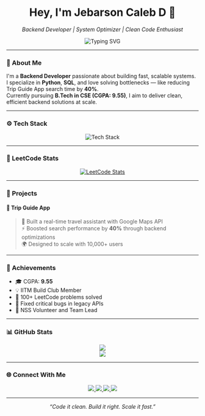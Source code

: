 <h1 align="center">Hey, I'm Jebarson Caleb D 🚀</h1>
<p align="center">
  <i>Backend Developer | System Optimizer | Clean Code Enthusiast</i>
</p>

<p align="center">
  <img src="https://readme-typing-svg.herokuapp.com?font=Fira+Code&duration=2500&pause=1000&center=true&vCenter=true&width=435&lines=Python+%7C+SQL+%7C+Kotlin+%7C+TypeScript;Building+Scalable+Backend+Systems;Always+Learning+%26+Iterating" alt="Typing SVG" />
</p>

---

### 🧠 About Me

I'm a **Backend Developer** passionate about building fast, scalable systems.  
I specialize in **Python**, **SQL**, and love solving bottlenecks — like reducing Trip Guide App search time by **40%**.  
Currently pursuing **B.Tech in CSE (CGPA: 9.55)**, I aim to deliver clean, efficient backend solutions at scale.

---

### ⚙️ Tech Stack

<p align="center">
  <img src="https://skillicons.dev/icons?i=python,postgresql,c,kotlin,typescript" alt="Tech Stack" />
</p>

---

### 🧩 LeetCode Stats

<p align="center">
  <a href="https://leetcode.com/u/jebarson_007/">
    <img src="https://leetcard.jacoblin.cool/jebarson_007?ext=contest&theme=unicorn" alt="LeetCode Stats"/>
  </a>
</p>

---

### 💼 Projects

#### 🔷 Trip Guide App  
> 🚀 Built a real-time travel assistant with Google Maps API  
> ⚡ Boosted search performance by **40%** through backend optimizations  
> 🌍 Designed to scale with 10,000+ users

---

### 🏅 Achievements

- 🎓 CGPA: **9.55**
- 💡 IITM Build Club Member
- 🧠 100+ LeetCode problems solved
- 🔧 Fixed critical bugs in legacy APIs
- 🤝 NSS Volunteer and Team Lead

---

### 📊 GitHub Stats

<div align="center">
  <img src="https://github-readme-stats.vercel.app/api?username=jebarson-caleb&show_icons=true&theme=tokyonight&hide_border=true" />
  <br />
  <img src="https://github-readme-stats.vercel.app/api/top-langs/?username=jebarson-caleb&layout=compact&theme=tokyonight&hide_border=true" />
</div>

---

### 🌐 Connect With Me

<p align="center">
  <a href="mailto:jebarsoncalebd@gmail.com">
    <img src="https://img.shields.io/badge/Gmail-D14836?style=for-the-badge&logo=gmail&logoColor=white" />
  </a>
  <a href="https://www.linkedin.com/in/jebarson-caleb/">
    <img src="https://img.shields.io/badge/LinkedIn-0077B5?style=for-the-badge&logo=linkedin&logoColor=white" />
  </a>
  <a href="https://leetcode.com/u/jebarson_007/">
    <img src="https://img.shields.io/badge/LeetCode-FFA116?style=for-the-badge&logo=leetcode&logoColor=black" />
  </a>
  <a href="https://github.com/jebarson-caleb">
    <img src="https://img.shields.io/badge/GitHub-171515?style=for-the-badge&logo=github&logoColor=white" />
  </a>
</p>

---

<p align="center"><i>“Code it clean. Build it right. Scale it fast.”</i></p>

